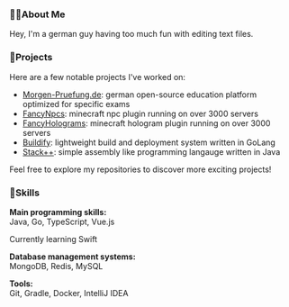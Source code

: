 ### 👨‍💻About Me
Hey, I'm a german guy having too much fun with editing text files.<br>

### 🚀Projects
Here are a few notable projects I've worked on:
 - [Morgen-Pruefung.de](https://github.com/morgen-pruefung): german open-source education platform optimized for specific exams
 - [FancyNpcs](https://github.com/FancyMcPlugins/FancyNpcs): minecraft npc plugin running on over 3000 servers
 - [FancyHolograms](https://github.com/FancyMcPlugins/FancyHolograms): minecraft hologram plugin running on over 3000 servers
 - [Buildify](https://github.com/OliverSchlueter/Buildify): lightweight build and deployment system written in GoLang
 - [Stack++](https://github.com/OliverSchlueter/StackPP): simple assembly like programming langauge written in Java
 
Feel free to explore my repositories to discover more exciting projects!

### 🔭Skills

**Main programming skills:**<br>
Java, Go, TypeScript, Vue.js

Currently learning Swift

**Database management systems:**<br>
MongoDB, Redis, MySQL

**Tools:**<br>
Git, Gradle, Docker, IntelliJ IDEA
